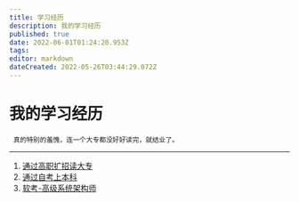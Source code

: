 ```yaml
---
title: 学习经历
description: 我的学习经历
published: true
date: 2022-06-01T01:24:20.953Z
tags: 
editor: markdown
dateCreated: 2022-05-26T03:44:29.072Z
---
```


# 我的学习经历
 
     真的特别的羞愧，连一个大专都没好好读完，就结业了。
     

    
---
 1. [通过高职扩招读大专](/学习经历/高职)
 2. [通过自考上本科](/学习经历/自考)
 3. [软考-高级系统架构师](/学习经历/软考)


     